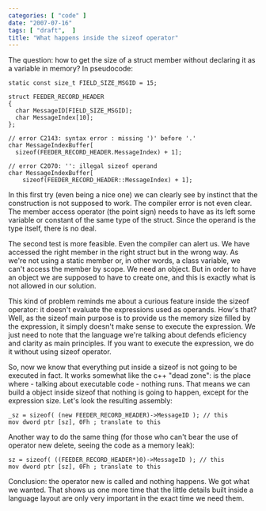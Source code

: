 ```yaml
---
categories: [ "code" ]
date: "2007-07-16"
tags: [ "draft",  ]
title: "What happens inside the sizeof operator"
---
```

The question: how to get the size of a struct member without declaring
it as a variable in memory? In pseudocode:

    static const size_t FIELD_SIZE_MSGID = 15;
    
    struct FEEDER_RECORD_HEADER
    {
      char MessageID[FIELD_SIZE_MSGID];
      char MessageIndex[10];
    };
    
    // error C2143: syntax error : missing ')' before '.'
    char MessageIndexBuffer[
      sizeof(FEEDER_RECORD_HEADER.MessageIndex) + 1];
    
    // error C2070: '': illegal sizeof operand
    char MessageIndexBuffer[
        sizeof(FEEDER_RECORD_HEADER::MessageIndex) + 1];

In this first try (even being a nice one) we can clearly see by instinct
that the construction is not supposed to work. The compiler error is not
even clear. The member access operator (the point sign) needs to have as
its left some variable or constant of the same type of the struct. Since
the operand is the type itself, there is no deal.

The second test is more feasible. Even the compiler can alert us. We have
accessed the right member in the right struct but in the wrong way. As
we're not using a static member or, in other words, a class variable,
we can't access the member by scope. We need an object. But in order
to have an object we are supposed to have to create one, and this is
exactly what is not allowed in our solution.

This kind of problem reminds me about a curious feature inside the sizeof
operator: it doesn't evaluate the expressions used as operands. How's
that? Well, as the sizeof main purpose is to provide us the memory size
filled by the expression, it simply doesn't make sense to execute the
expression. We just need to note that the language we're talking about
defends eficiency and clarity as main principles. If you want to execute
the expression, we do it without using sizeof operator.

So, now we know that everything put inside a sizeof is not going to be
executed in fact. It works somewhat like the c++ "dead zone": is the
place where - talking about executable code - nothing runs. That means
we can build a object inside sizeof that nothing is going to happen,
except for the expression size. Let's look the resulting assembly:

    _sz = sizeof( (new FEEDER_RECORD_HEADER)->MessageID ); // this
    mov dword ptr [sz], 0Fh ; translate to this

Another way to do the same thing (for those who can't bear the use of
operator new delete, seeing the code as a memory leak):

    sz = sizeof( ((FEEDER_RECORD_HEADER*)0)->MessageID ); // this
    mov dword ptr [sz], 0Fh ; translate to this

Conclusion: the operator new is called and nothing happens. We got what we
wanted. That shows us one more time that the little details built inside
a language layout are only very important in the exact time we need them.

